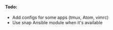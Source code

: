 #### Todo:
- Add configs for some apps (tmux, Atom, vimrc)
- Use snap Ansible module when it's available
